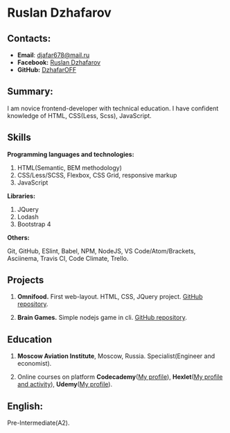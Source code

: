 # Ruslan Dzhafarov

## Contacts:
- **Email**: djafar678@mail.ru
- **Facebook:** [Ruslan Dzhafarov](https://www.facebook.com/ruslan.dzhafarov.714)
- **GitHub:** [DzhafarOFF](https://github.com/DzhafarOFF)

## Summary:
I am novice frontend-developer with technical education. I have confident knowledge of HTML, CSS(Less, Scss), JavaScript.

## Skills

**Programming languages and technologies:**

1. HTML(Semantic, BEM methodology)
2. CSS/Less/SCSS, Flexbox, CSS Grid, responsive markup
3. JavaScript

**Libraries:**

1. JQuery
2. Lodash
3. Bootstrap 4

**Others:**

Git, GitHub, ESlint, Babel, NPM, NodeJS, VS Code/Atom/Brackets, Asciinema, Travis CI, Code Climate, Trello.

## Projects

1. **Omnifood.** First web-layout. HTML, CSS, JQuery project.
[GitHub repository](https://github.com/DzhafarOFF/Omnifood).

2. **Brain Games.** Simple nodejs game in cli.
[GitHub repository](https://github.com/DzhafarOFF/frontend-project-lvl1).

## Education

1. **Moscow Aviation Institute**, Moscow, Russia.
Specialist(Engineer and economist).

2. Online courses on platform **Codecademy**([My profile](https://www.codecademy.com/profiles/RuslanDzhafarov)), **Hexlet**([My profile and activity](https://ru.hexlet.io/u/djafar)), **Udemy**([My profile](https://www.udemy.com/user/ruslan-dzhafarov/)).

## English:

Pre-Intermediate(A2).

